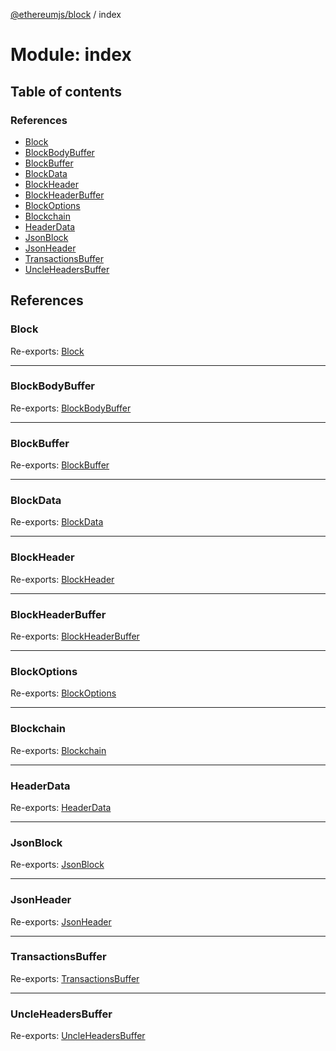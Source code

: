 [@ethereumjs/block](../README.md) / index

# Module: index

## Table of contents

### References

- [Block](index.md#block)
- [BlockBodyBuffer](index.md#blockbodybuffer)
- [BlockBuffer](index.md#blockbuffer)
- [BlockData](index.md#blockdata)
- [BlockHeader](index.md#blockheader)
- [BlockHeaderBuffer](index.md#blockheaderbuffer)
- [BlockOptions](index.md#blockoptions)
- [Blockchain](index.md#blockchain)
- [HeaderData](index.md#headerdata)
- [JsonBlock](index.md#jsonblock)
- [JsonHeader](index.md#jsonheader)
- [TransactionsBuffer](index.md#transactionsbuffer)
- [UncleHeadersBuffer](index.md#uncleheadersbuffer)

## References

### Block

Re-exports: [Block](../classes/block.block-1.md)

___

### BlockBodyBuffer

Re-exports: [BlockBodyBuffer](types.md#blockbodybuffer)

___

### BlockBuffer

Re-exports: [BlockBuffer](types.md#blockbuffer)

___

### BlockData

Re-exports: [BlockData](../interfaces/types.blockdata.md)

___

### BlockHeader

Re-exports: [BlockHeader](../classes/header.blockheader.md)

___

### BlockHeaderBuffer

Re-exports: [BlockHeaderBuffer](types.md#blockheaderbuffer)

___

### BlockOptions

Re-exports: [BlockOptions](../interfaces/types.blockoptions.md)

___

### Blockchain

Re-exports: [Blockchain](../interfaces/types.blockchain.md)

___

### HeaderData

Re-exports: [HeaderData](../interfaces/types.headerdata.md)

___

### JsonBlock

Re-exports: [JsonBlock](../interfaces/types.jsonblock.md)

___

### JsonHeader

Re-exports: [JsonHeader](../interfaces/types.jsonheader.md)

___

### TransactionsBuffer

Re-exports: [TransactionsBuffer](types.md#transactionsbuffer)

___

### UncleHeadersBuffer

Re-exports: [UncleHeadersBuffer](types.md#uncleheadersbuffer)
